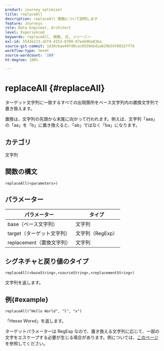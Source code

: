 ```yaml
---
product: journey optimizer
title: replaceAll
description: replaceAll 関数について説明します
feature: Journeys
role: Data Engineer, Architect
level: Experienced
keywords: replaceAll, 関数, 式, ジャーニー
exl-id: 5543e123-a5f4-4153-8709-97eeb9be83ba
source-git-commit: 1d30c6ae49fd0cac0559eb42a629b59708157f7d
workflow-type: tm+mt
source-wordcount: '109'
ht-degree: 100%

---
```


# replaceAll {#replaceAll}

ターゲット文字列に一致するすべての出現箇所をベース文字列内の置換文字列で置き換えます。

置換は、文字列の先頭から末尾に向かって行われます。例えば、文字列「aaa」の「aa」を「b」に置き換えると、「ab」ではなく「ba」になります。

## カテゴリ

文字列

## 関数の構文

`replaceAll(<parameters>)`

## パラメーター

| パラメーター | タイプ |
|-----------|--------------|
| base（ベース文字列） | 文字列 |
| target（ターゲット文字列） | 文字列（RegExp） |
| replacement（置換文字列） | 文字列 |

## シグネチャと戻り値のタイプ

`replaceAll(<baseString>,<sourceString>,<replacementString>)`

文字列を返します。

## 例{#example}

`replaceAll("Hello World", "l", "x")`

「Hexxo Worxd」を返します。

ターゲットパラメーターは RegExp なので、置き換える文字列に応じて、一部の文字をエスケープする必要が生じる場合があります。例については、[このページ](../functions/functionreplace.md#example_2)を参照してください。
